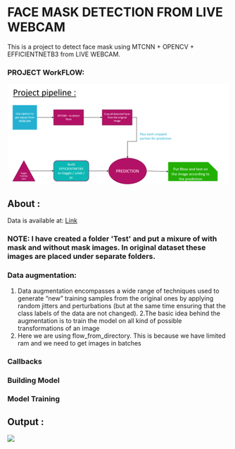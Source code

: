 # FACE MASK DETECTION FROM LIVE WEBCAM

This is a project to detect face mask using MTCNN + OPENCV + EFFICIENTNETB3 from LIVE WEBCAM.

### PROJECT WorkFLOW:
![](https://github.com/deepakat002/facemask-detection-mtcnn/blob/main/face%20mask%20detection-%20mtcnn.png)


## About :

Data is available at: [Link](https://www.kaggle.com/ashishjangra27/face-mask-12k-images-dataset)
### NOTE: I have created a folder 'Test' and put a mixure of with mask and without mask images. In original dataset these images are placed under separate folders.

### Data augmentation:
1. Data augmentation encompasses a wide range of techniques used to generate “new” training samples from the original ones by applying random jitters and perturbations (but at the same time ensuring that the class labels of the data are not changed).
2.The basic idea behind the augmentation is to train the model on all kind of possible transformations of an image
3. Here we are using flow_from_directory. This is because we have limited ram and we need to get images in batches

### Callbacks
### Building Model
### Model Training

## Output :

![](https://github.com/NEERAJAP2001/Face-X/blob/master/Face-Mask-Detection/Recognition%20using%20EfficientNetB3/Mask.png)



